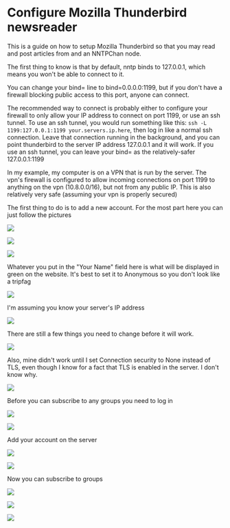 Configure Mozilla Thunderbird newsreader
========================================

This is a guide on how to setup Mozilla Thunderbird so that you may read and post articles from and an NNTPChan node.

The first thing to know is that by default, nntp binds to 127.0.0.1, which means you won't be able to connect to it.

You can change your bind= line to bind=0.0.0.0:1199, but if you don't have a firewall blocking public access to this port, anyone can connect.

The recommended way to connect is probably either to configure your firewall to only allow your IP address to connect on port 1199, or use an ssh tunnel. To use an ssh tunnel, you would run something like this: `ssh -L 1199:127.0.0.1:1199 your.servers.ip.here`, then log in like a normal ssh connection. Leave that connection running in the background, and you can point thunderbird to the server IP address 127.0.0.1 and it will work. If you use an ssh tunnel, you can leave your bind= as the relatively-safer 127.0.0.1:1199

In my example, my computer is on a VPN that is run by the server. The vpn's firewall is configured to allow incoming connections on port 1199 to anything on the vpn (10.8.0.0/16), but not from any public IP. This is also relatively very safe (assuming your vpn is properly secured)

The first thing to do is to add a new account. For the most part here you can just follow the pictures

![](thunderbird-1.png)

![](thunderbird-2.png)

![](thunderbird-3.png)

Whatever you put in the "Your Name" field here is what will be displayed in green on the website. It's best to set it to Anonymous so you don't look like a tripfag

![](thunderbird-4.png)

I'm assuming you know your server's IP address

![](thunderbird-5.png)

There are still a few things you need to change before it will work. 

![](thunderbird-6.png)

Also, mine didn't work until I set Connection security to None instead of TLS, even though I know for a fact that TLS is enabled in the server. I don't know why.

![](thunderbird-7.png)

Before you can subscribe to any groups you need to log in

![](thunderbird-8.png)

![](thunderbird-__11.png)

Add your account on the server

![](thunderbird-__12.png)

![](thunderbird-__13.png)

Now you can subscribe to groups

![](thunderbird-8.png)

![](thunderbird-9.png)

![](thunderbird-10.png)
